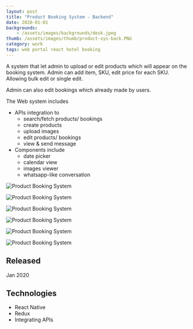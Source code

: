 ```yaml
---
layout: post
title: "Product Booking System - Backend"
date: 2020-01-01
backgrounds:
    - /assets/images/backgrounds/desk.jpeg
thumb: /assets/images/thumb/product-sys-back.PNG
category: work
tags: web portal react hotel booking
---
```


A system that let admin to upload or edit products which will appear on the booking system. Admin can add item, SKU, edit price for each SKU. Allowing bulk edit or single edit.

Admin can also edit bookings which already made by users.

The Web system includes

- APIs integration to
  - search/fetch products/ bookings
  - create products
  - upload images
  - edit products/ bookings
  - view & send message
- Components include
  - date picker
  - calendar view
  - images viewer
  - whatsapp-like conversation

![Product Booking System](/assets/images/blog/product-sys-back1.png)

![Product Booking System](/assets/images/blog/product-sys-back2.png)

![Product Booking System](/assets/images/blog/product-sys-back3.png)

![Product Booking System](/assets/images/blog/product-sys-back4.png)

![Product Booking System](/assets/images/blog/product-sys-back5.png)

![Product Booking System](/assets/images/blog/product-sys-back6.png)

## Released
Jan 2020

## Technologies
- React Native
- Redux
- Integrating APIs
